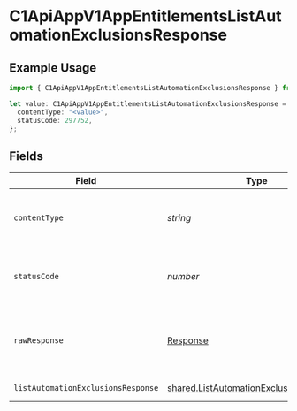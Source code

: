 # C1ApiAppV1AppEntitlementsListAutomationExclusionsResponse

## Example Usage

```typescript
import { C1ApiAppV1AppEntitlementsListAutomationExclusionsResponse } from "conductorone-sdk-typescript/sdk/models/operations";

let value: C1ApiAppV1AppEntitlementsListAutomationExclusionsResponse = {
  contentType: "<value>",
  statusCode: 297752,
};
```

## Fields

| Field                                                                                                     | Type                                                                                                      | Required                                                                                                  | Description                                                                                               |
| --------------------------------------------------------------------------------------------------------- | --------------------------------------------------------------------------------------------------------- | --------------------------------------------------------------------------------------------------------- | --------------------------------------------------------------------------------------------------------- |
| `contentType`                                                                                             | *string*                                                                                                  | :heavy_check_mark:                                                                                        | HTTP response content type for this operation                                                             |
| `statusCode`                                                                                              | *number*                                                                                                  | :heavy_check_mark:                                                                                        | HTTP response status code for this operation                                                              |
| `rawResponse`                                                                                             | [Response](https://developer.mozilla.org/en-US/docs/Web/API/Response)                                     | :heavy_check_mark:                                                                                        | Raw HTTP response; suitable for custom response parsing                                                   |
| `listAutomationExclusionsResponse`                                                                        | [shared.ListAutomationExclusionsResponse](../../../sdk/models/shared/listautomationexclusionsresponse.md) | :heavy_minus_sign:                                                                                        | Successful response                                                                                       |